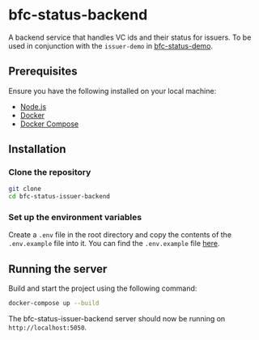 # bfc-status-backend
A backend service that handles VC ids and their status for issuers. To be used in conjunction with the `issuer-demo` in [bfc-status-demo](https://github.com/jfelixh/bfc-status-demo).

## Prerequisites
Ensure you have the following installed on your local machine:
- [Node.js](https://nodejs.org/en/download/)
- [Docker](https://docs.docker.com/get-docker/)
- [Docker Compose](https://docs.docker.com/compose/install/)

## Installation
### Clone the repository
```bash
git clone
cd bfc-status-issuer-backend
```

### Set up the environment variables
Create a `.env` file in the root directory and copy the contents of the `.env.example` file into it. You can find the `.env.example` file [here](./.env.example).

## Running the server
Build and start the project using the following command:

```bash
docker-compose up --build
```

The bfc-status-issuer-backend server should now be running on `http://localhost:5050`.